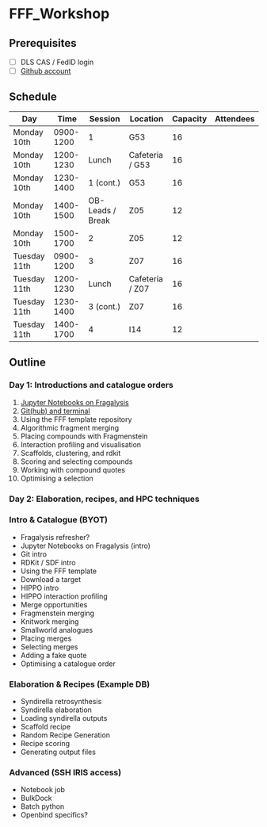 # FFF_Workshop

## Prerequisites

- [ ] DLS CAS / FedID login
- [ ] [Github account](https://github.com/signup)

## Schedule


|     Day      |   Time    |     Session      |    Location     | Capacity | Attendees |
|--------------|-----------|------------------|-----------------|----------|-----------|
| Monday 10th  | 0900-1200 | 1                | G53             |       16 |           |
| Monday 10th  | 1200-1230 | Lunch            | Cafeteria / G53 |       16 |           |
| Monday 10th  | 1230-1400 | 1 (cont.)        | G53             |       16 |           |
| Monday 10th  | 1400-1500 | OB-Leads / Break | Z05             |       12 |           |
| Monday 10th  | 1500-1700 | 2                | Z05             |       12 |           |
| Tuesday 11th | 0900-1200 | 3                | Z07             |       16 |           |
| Tuesday 11th | 1200-1230 | Lunch            | Cafeteria / Z07 |       16 |           |
| Tuesday 11th | 1230-1400 | 3 (cont.)        | Z07             |       16 |           |
| Tuesday 11th | 1400-1700 | 4                | I14             |       12 |           |

## Outline

### Day 1: Introductions and catalogue orders

1. [Jupyter Notebooks on Fragalysis](A1_NOTEBOOKS.md)
2. [Git(hub) and terminal](A2_GIT_AND_TERMINAL.md)
3. Using the FFF template repository
4. Algorithmic fragment merging
5. Placing compounds with Fragmenstein
6. Interaction profiling and visualisation
7. Scaffolds, clustering, and rdkit
8. Scoring and selecting compounds
9. Working with compound quotes
10. Optimising a selection

### Day 2: Elaboration, recipes, and HPC techniques



### Intro & Catalogue (BYOT)
- Fragalysis refresher?
- Jupyter Notebooks on Fragalysis (intro)
- Git intro
- RDKit / SDF intro
- Using the FFF template
- Download a target
- HIPPO intro
- HIPPO interaction profiling
- Merge opportunities
- Fragmenstein merging
- Knitwork merging
- Smallworld analogues
- Placing merges
- Selecting merges
- Adding a fake quote
- Optimising a catalogue order

### Elaboration & Recipes (Example DB)
- Syndirella retrosynthesis
- Syndirella elaboration
- Loading syndirella outputs
- Scaffold recipe
- Random Recipe Generation
- Recipe scoring
- Generating output files

### Advanced (SSH IRIS access)
- Notebook job
- BulkDock
- Batch python
- Openbind specifics?
